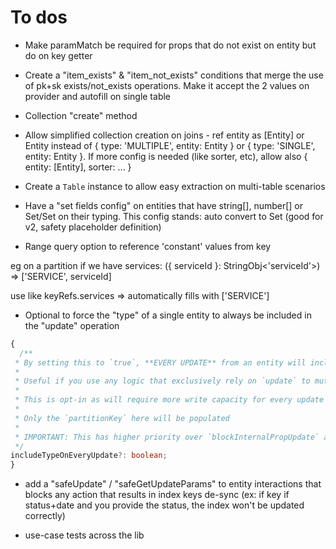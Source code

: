 # To dos

- Make paramMatch be required for props that do not exist on entity but do on key getter
- Create a "item_exists" & "item_not_exists" conditions that merge the use of pk+sk exists/not_exists operations. Make it accept the 2 values on provider and autofill on single table
- Collection "create" method
- Allow simplified collection creation on joins - ref entity as [Entity] or Entity instead of { type: 'MULTIPLE', entity: Entity } or { type: 'SINGLE', entity: Entity }. If more config is needed (like sorter, etc), allow also { entity: [Entity], sorter: ... }
- Create a `Table` instance to allow easy extraction on multi-table scenarios
- Have a "set fields config" on entities that have string[], number[] or Set<string>/Set<number> on their typing. This config stands: auto convert to Set (good for v2, safety placeholder definition)

- Range query option to reference 'constant' values from key

eg on a partition if we have services: ({ serviceId }: StringObj<'serviceId'>) => ['SERVICE', serviceId]

use like keyRefs.services => automatically fills with ['SERVICE']

- Optional to force the "type" of a single entity to always be included in the "update" operation
```ts
{
  /**
 * By setting this to `true`, **EVERY UPDATE** from an entity will include the `type` value
 *
 * Useful if you use any logic that exclusively rely on `update` to mutate an item
 *
 * This is opt-in as will require more write capacity for every update operation
 *
 * Only the `partitionKey` here will be populated
 *
 * IMPORTANT: This has higher priority over `blockInternalPropUpdate` and `badUpdateValidation`
 */
includeTypeOnEveryUpdate?: boolean;
}
```

- add a "safeUpdate" / "safeGetUpdateParams" to entity interactions that blocks any action that results in index keys de-sync (ex: if key if status+date and you provide the status, the index won't be updated correctly)

- use-case tests across the lib
